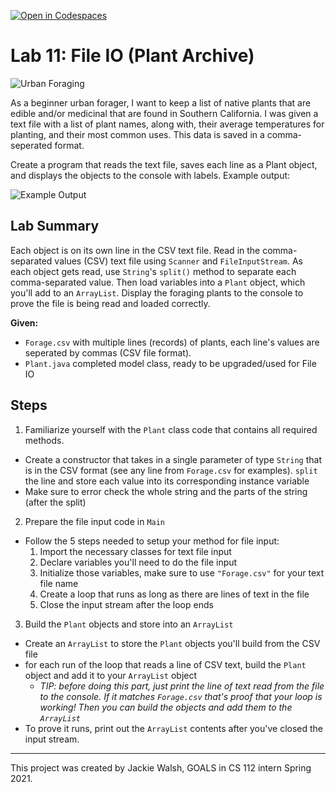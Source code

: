 [![Open in Codespaces](https://classroom.github.com/assets/launch-codespace-2972f46106e565e64193e422d61a12cf1da4916b45550586e14ef0a7c637dd04.svg)](https://classroom.github.com/open-in-codespaces?assignment_repo_id=17321437)
# Lab 11: File IO (Plant Archive)
![Urban Foraging](https://civileats.com/wp-content/uploads/2018/02/180222-urban-foraging-top3.jpg)

As a beginner urban forager, I want to keep a list of native plants that are edible and/or medicinal that are found in Southern California. I was given a text file with a list of plant names, along with, their average temperatures for planting, and their most common uses. This data is saved in a comma-seperated format.

Create a program that reads the text file, saves each line as a Plant object, and displays the objects to the console with labels. Example output:

![Example Output](https://i.ibb.co/hVr9R0p/Example-Output.png)

## Lab Summary
Each object is on its own line in the CSV text file. Read in the comma-separated values (CSV) text file using `Scanner` and `FileInputStream`. As each object gets read, use `String`'s `split()` method to separate each comma-separated value. Then load variables into a `Plant` object, which you'll add to an `ArrayList`. Display the foraging plants to the console to prove the file is being read and loaded correctly.

**Given:**
- `Forage.csv` with multiple lines (records) of plants, each line's values are seperated by commas (CSV file format).
- `Plant.java` completed model class, ready to be upgraded/used for File IO

## Steps
1. Familiarize yourself with the `Plant` class code that contains all required methods.
- Create a constructor that takes in a single parameter of type `String` that is in the CSV format (see any line from `Forage.csv` for examples). `split` the line and store each value into its corresponding instance variable
- Make sure to error check the whole string and the parts of the string (after the split)

2. Prepare the file input code in `Main`
- Follow the 5 steps needed to setup your method for file input:
  1. Import the necessary classes for text file input
  2. Declare variables you'll need to do the file input
  3. Initialize those variables, make sure to use `"Forage.csv"` for your text file name
  4. Create a loop that runs as long as there are lines of text in the file
  5. Close the input stream after the loop ends

3. Build the `Plant` objects and store into an `ArrayList`
- Create an `ArrayList` to store the `Plant` objects you'll build from the CSV file
- for each run of the loop that reads a line of CSV text, build the `Plant` object and add it to your `ArrayList` object
  - *TIP: before doing this part, just print the line of text read from the file to the console. If it matches `Forage.csv` that's proof that your loop is working! Then you can build the objects and add them to the `ArrayList`*
- To prove it runs, print out the `ArrayList` contents after you've closed the input stream.




---
This project was created by Jackie Walsh, GOALS in CS 112 intern Spring 2021.